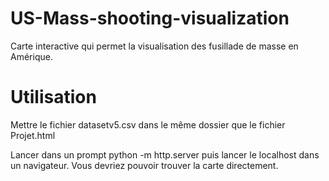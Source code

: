 # US-Mass-shooting-visualization
Carte interactive qui permet la visualisation des fusillade de masse en Amérique.

# Utilisation
Mettre le fichier datasetv5.csv dans le même dossier que le fichier Projet.html

Lancer dans un prompt python -m http.server puis lancer le localhost dans un navigateur.
Vous devriez pouvoir trouver la carte directement.
